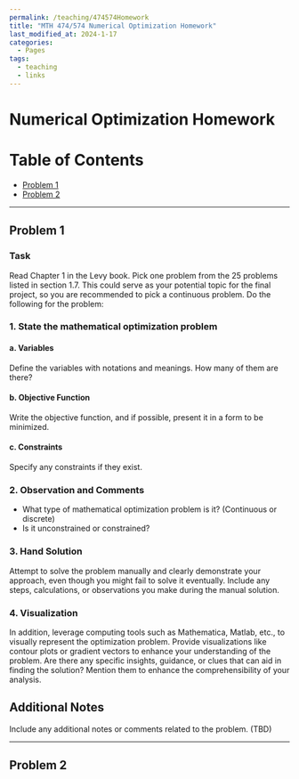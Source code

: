 ```yaml
---
permalink: /teaching/474574Homework
title: "MTH 474/574 Numerical Optimization Homework"
last_modified_at: 2024-1-17
categories:
  - Pages
tags:
  - teaching
  - links
---
```


# Numerical Optimization Homework

# Table of Contents

- [Problem 1](#problem-1)
- [Problem 2](#problem-2)



---
## Problem 1

### Task
Read Chapter 1 in the Levy book. Pick one problem from the 25 problems listed in section 1.7. This could serve as your potential topic for the final project, so you are recommended to pick a continuous problem. Do the following for the problem:

### 1. State the mathematical optimization problem

#### a. Variables
Define the variables with notations and meanings. How many of them are there?

#### b. Objective Function
Write the objective function, and if possible, present it in a form to be minimized.

#### c. Constraints
Specify any constraints if they exist.

### 2. Observation and Comments

- What type of mathematical optimization problem is it? (Continuous or discrete)
- Is it unconstrained or constrained?

### 3. Hand Solution

Attempt to solve the problem manually and clearly demonstrate your approach, even though you might fail to solve it eventually. Include any steps, calculations, or observations you make during the manual solution.


### 4. Visualization

In addition, leverage computing tools such as Mathematica, Matlab, etc., to visually represent the optimization problem. Provide visualizations like contour plots or gradient vectors to enhance your understanding of the problem. Are there any specific insights, guidance, or clues that can aid in finding the solution? Mention them to enhance the comprehensibility of your analysis.


## Additional Notes
Include any additional notes or comments related to the problem. (TBD)




---
## Problem 2
